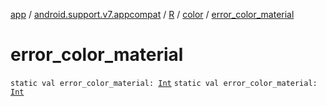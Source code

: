 [app](../../../index.md) / [android.support.v7.appcompat](../../index.md) / [R](../index.md) / [color](index.md) / [error_color_material](.)

# error_color_material

`static val error_color_material: `[`Int`](https://kotlinlang.org/api/latest/jvm/stdlib/kotlin/-int/index.html)
`static val error_color_material: `[`Int`](https://kotlinlang.org/api/latest/jvm/stdlib/kotlin/-int/index.html)